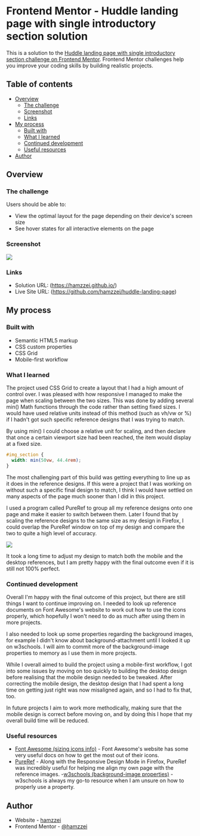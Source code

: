 # Frontend Mentor - Huddle landing page with single introductory section solution

This is a solution to the [Huddle landing page with single introductory section challenge on Frontend Mentor](https://www.frontendmentor.io/challenges/huddle-landing-page-with-a-single-introductory-section-B_2Wvxgi0). Frontend Mentor challenges help you improve your coding skills by building realistic projects. 

## Table of contents

- [Overview](#overview)
  - [The challenge](#the-challenge)
  - [Screenshot](#screenshot)
  - [Links](#links)
- [My process](#my-process)
  - [Built with](#built-with)
  - [What I learned](#what-i-learned)
  - [Continued development](#continued-development)
  - [Useful resources](#useful-resources)
- [Author](#author)


## Overview

### The challenge

Users should be able to:

- View the optimal layout for the page depending on their device's screen size
- See hover states for all interactive elements on the page

### Screenshot

![](./Screenshot-Huddle-landing-page)

### Links

- Solution URL: (https://hamzzei.github.io/)
- Live Site URL: (https://github.com/hamzzei/huddle-landing-page)

## My process

### Built with

- Semantic HTML5 markup
- CSS custom properties
- CSS Grid
- Mobile-first workflow

### What I learned

The project used CSS Grid to create a layout that I had a high amount of control over. I was pleased with how responsive I managed to make the page when scaling between the two sizes. This was done by adding several min() Math functions through the code rather than setting fixed sizes. I would have used relative units instead of this method (such as vh/vw or %) if I hadn't got such specific reference designs that I was trying to match. 

By using min() I could choose a relative unit for scaling, and then declare that once a certain viewport size had been reached, the item would display at a fixed size.

```css
#img_section {
  width: min(50vw, 44.4rem);
}
```

The most challenging part of this build was getting everything to line up as it does in the reference designs. If this were a project that I was working on without such a specific final design to match, I think I would have settled on many aspects of the page much sooner than I did in this project. 

I used a program called PureRef to group all my reference designs onto one page and make it easier to switch between them. Later I found that by scaling the reference designs to the same size as my design in Firefox, I could overlap the PureRef window on top of my design and compare the two to quite a high level of accuracy. 

![](./Screenshot-PureRef-example)

It took a long time to adjust my design to match both the mobile and the desktop references, but I am pretty happy with the final outcome even if it is still not 100% perfect.

### Continued development

Overall I'm happy with the final outcome of this project, but there are still things I want to continue improving on. I needed to look up reference documents on Font Awesome's website to work out how to use the icons properly, which hopefully I won't need to do as much after using them in more projects. 

I also needed to look up some properties regarding the background images, for example I didn't know about background-attachment until I looked it up on w3schools. I will aim to commit more of the background-image properties to memory as I use them in more projects.

While I overall aimed to build the project using a mobile-first workflow, I got into some issues by moving on too quickly to building the desktop design before realising that the mobile design needed to be tweaked. After correcting the mobile design, the desktop design that I had spent a long time on getting just right was now misaligned again, and so I had to fix that, too. 

In future projects I aim to work more methodically, making sure that the mobile design is correct before moving on, and by doing this I hope that my overall build time will be reduced.

### Useful resources

- [Font Awesome (sizing icons info)](https://fontawesome.com/v5.15/how-to-use/on-the-web/styling/sizing-icons) - Font Awesome's website has some very useful docs on how to get the most out of their icons. 
- [PureRef](https://www.example.com) - Along with the Responsive Design Mode in Firefox, PureRef was incredibly useful for helping me align my own page with the reference images.
-[w3schools (background-image properties)](https://www.w3schools.com/cssref/pr_background-image.asp) - w3schools is always my go-to resource when I am unsure on how to properly use a property.

## Author

- Website - [hamzzei](https://hamzzei.github.io/)
- Frontend Mentor - [@hamzzei](https://www.frontendmentor.io/profile/hamzzei)
